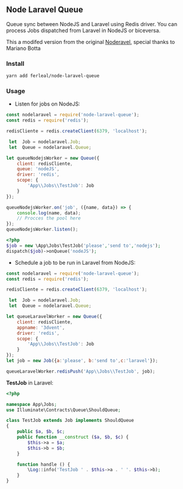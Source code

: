 ## Node Laravel Queue

Queue sync between NodeJS and Laravel using Redis driver. You can process Jobs dispatched from Laravel in NodeJS or biceversa.
 
This a modifed version from the original [Noderavel](https://github.com/movilizame/noderavel), special thanks to Mariano Botta

### Install

```bash
yarn add ferleal/node-laravel-queue
```

### Usage

* Listen for jobs on NodeJS:

```javascript
const nodelaravel = require('node-laravel-queue');
const redis = require('redis');

redisCliente = redis.createClient(6379, 'localhost'); 

 let  Job = nodelaravel.Job;
 let  Queue = nodelaravel.Queue;

let queueNodejsWorker = new Queue({
    client: redisCliente,
    queue: 'nodeJS',
    driver: 'redis',
    scope: {
        'App\\Jobs\\TestJob': Job
    }
});

queueNodejsWorker.on('job', ({name, data}) => {
    console.log(name, data);
    // Procces the pool here
});
queueNodejsWorker.listen();
```

```php
<?php
$job = new \App\Jobs\TestJob('please','send to','nodejs');
dispatch($job)->onQueue('nodeJS');
```

* Schedule a job to be run in Laravel from NodeJS:

```javascript
const nodelaravel = require('node-laravel-queue');
const redis = require('redis');

redisCliente = redis.createClient(6379, 'localhost'); 

 let  Job = nodelaravel.Job;
 let  Queue = nodelaravel.Queue;

let queueLaravelWorker = new Queue({
    client: redisCliente,
    appname: '3dvent',
    driver: 'redis',
    scope: {
        'App\\Jobs\\TestJob': Job
    }
});
let job = new Job({a:'please', b:'send to',c:'laravel'});

queueLaravelWorker.redisPush('App\\Jobs\\TestJob', job);
```

__TestJob__ in Laravel: 

```php
<?php

namespace App\Jobs; 
use Illuminate\Contracts\Queue\ShouldQueue;

class TestJob extends Job implements ShouldQueue
{
    public $a, $b, $c;
    public function __construct ($a, $b, $c) {
        $this->a = $a;
        $this->b = $b;
    }

    function handle () {
        \Log::info('TestJob ' . $this->a . ' '. $this->b);
    }
}

```
